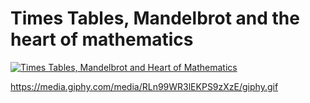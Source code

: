 # Times Tables, Mandelbrot and the heart of mathematics

[![Times Tables, Mandelbrot and Heart of Mathematics](https://media.giphy.com/media/RLn99WR3lEKPS9zXzE/giphy.gif)](https://www.youtube.com/watch?v=-3zdjFj4AQU&feature=youtu.be)


https://media.giphy.com/media/RLn99WR3lEKPS9zXzE/giphy.gif
